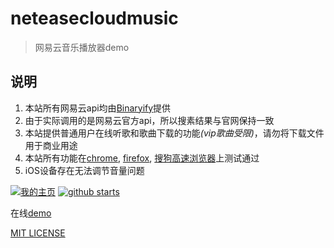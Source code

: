 # neteasecloudmusic

> 网易云音乐播放器demo

## 说明
1. 本站所有网易云api均由[Binaryify](https://github.com/Binaryify/NeteaseCloudMusicApi)提供
2. 由于实际调用的是网易云官方api，所以搜素结果与官网保持一致
3. 本站提供普通用户在线听歌和歌曲下载的功能<em>(vip歌曲受限)</em>，请勿将下载文件用于商业用途
4. 本站所有功能在[chrome](https://static.tomluvjerry.cn:3001/uploads/b847a7a57f8d99672e367de2d78dec17.exe), [firefox](https://static.tomluvjerry.cn:3001/uploads/635a6b13d17d6aed0269f09faf92a254.exe), [搜狗高速浏览器](https://static.tomluvjerry.cn:3001/uploads/b847a7a57f8d99672e367de2d78dec17.exe)上测试通过
5. iOS设备存在无法调节音量问题
  
[![我的主页](https://img.shields.io/badge/lhyUnited-brightgreen)](https://2020.tomluvjerry.cn)  [![github starts](https://img.shields.io/github/stars/lhyUnited/NetEaseCloudMusic?style=plastic)](https://github.com/lhyUnited/NetEaseCloudMusic/stargazers)
 
 在线[demo](https://music.tomluvjerry.cn)  
 
[MIT LICENSE](https://opensource.org/licenses/MIT)
